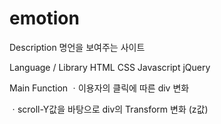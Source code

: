 # emotion

Description
명언을 보여주는 사이트

Language / Library
HTML CSS Javascript jQuery

Main Function
ㆍ이용자의 클릭에 따른 div 변화

ㆍscroll-Y값을 바탕으로 div의 Transform 변화 (z값)
